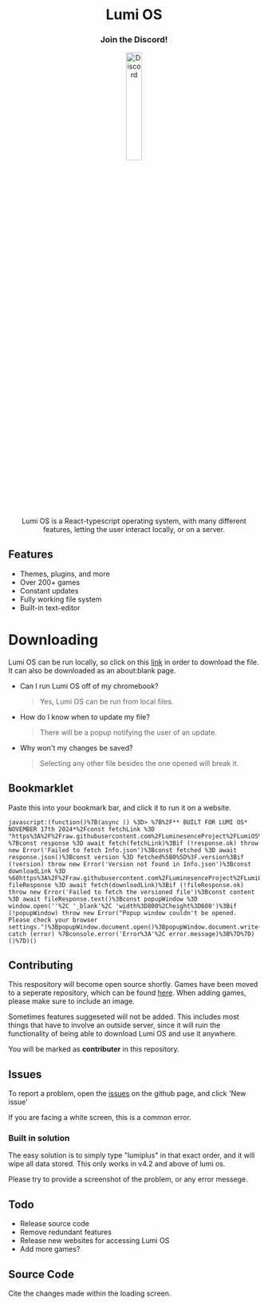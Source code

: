 <div align="center">

# Lumi OS

### Join the Discord!
[<img src="https://raw.githubusercontent.com/LuminesenceProject/LumiOS/refs/heads/main/images/discord.png" alt="Discord" style="width: 25%; height: 23.5%" />](https://discord.gg/TyacaNY3GK)

Lumi OS is a React-typescript operating system, with many different features,
letting the user interact locally, or on a server.
</div>

## Features

- Themes, plugins, and more
- Over 200+ games
- Constant updates
- Fully working file system
- Built-in text-editor

# Downloading

Lumi OS can be run locally, so click on this [link](https://raw.githubusercontent.com/LuminesenceProject/LumiOS/main/LumiOS.v10.html) in order to download the file. It can also be downloaded as an about:blank page.
- Can I run Lumi OS off of my chromebook?
	> Yes, Lumi OS can be run from local files.
- How do I know when to update my file?
	> There will be a popup notifying the user of an update.
- Why won't my changes be saved?
	> Selecting any other file besides the one opened will break it.

## Bookmarklet

Paste this into your bookmark bar, and click it to run it on a website.

```
javascript:(function()%7B(async () %3D> %7B%2F** BUILT FOR LUMI OS* NOVEMBER 17th 2024*%2Fconst fetchLink %3D "https%3A%2F%2Fraw.githubusercontent.com%2FLuminesenceProject%2FLumiOS%2Frefs%2Fheads%2Fmain%2FInfo.json"%3Btry %7Bconst response %3D await fetch(fetchLink)%3Bif (!response.ok) throw new Error('Failed to fetch Info.json')%3Bconst fetched %3D await response.json()%3Bconst version %3D fetched%5B0%5D%3F.version%3Bif (!version) throw new Error('Version not found in Info.json')%3Bconst downloadLink %3D %60https%3A%2F%2Fraw.githubusercontent.com%2FLuminesenceProject%2FLumiOS%2Fmain%2FLumiOS.v%24%7Bversion%7D.html%60%3Bconst fileResponse %3D await fetch(downloadLink)%3Bif (!fileResponse.ok) throw new Error('Failed to fetch the versioned file')%3Bconst content %3D await fileResponse.text()%3Bconst popupWindow %3D window.open(''%2C '_blank'%2C 'width%3D800%2Cheight%3D600')%3Bif (!popupWindow) throw new Error("Popup window couldn't be opened. Please check your browser settings.")%3BpopupWindow.document.open()%3BpopupWindow.document.write(content)%3BpopupWindow.document.close()%3B%7D catch (error) %7Bconsole.error('Error%3A'%2C error.message)%3B%7D%7D)()%7D)()
```

## Contributing
This respository will become open source shortly.
Games have been moved to a seperate repository, which can be found [here](https://github.com/LuminesenceProject/lumi-games).
When adding games, please make sure to include an image.

Sometimes features suggeseted will not be added.
This includes most things that have to involve an outside server, since it will ruin the functionality of being able to download
Lumi OS and use it anywhere.

You will be marked as **contributer** in this repository. 

## Issues

To report a problem, open the [issues](https://github.com/LuminesenceProject/LumiOS/issues) on the github page, and click 'New issue'

If you are facing a white screen, this is a common error.

### Built in solution
The easy solution is to simply type "lumiplus" in that exact order, and it will wipe all data stored.
This only works in v4.2 and above of lumi os.

Please try to provide a screenshot of the problem, or any error messege.

## Todo

- Release source code
- Remove redundant features
- Release new websites for accessing Lumi OS
- Add more games?

## Source Code

Cite the changes made within the loading screen.
